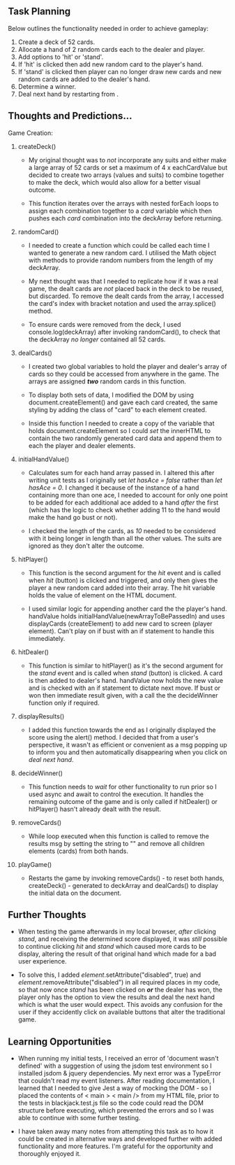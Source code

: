 ## Task Planning

Below outlines the functionality needed in order to achieve gameplay:

1. Create a deck of 52 cards.
2. Allocate a hand of 2 random cards each to the dealer and player.
3. Add options to 'hit' or 'stand'.
4. If 'hit' is clicked then add new random card to the player's hand.
5. If 'stand' is clicked then player can no longer draw new cards and new random cards are added to the dealer's hand.
6. Determine a winner.
7. Deal next hand by restarting from .

## Thoughts and Predictions...

Game Creation:

1. createDeck()

   - My original thought was to _not_ incorporate any suits and either make a large array of 52 cards or set a maximum of 4 x eachCardValue but decided to create two arrays (values and suits) to combine together to make the deck, which would also allow for a better visual outcome.

   - This function iterates over the arrays with nested forEach loops to assign each combination together to a _card_ variable which then pushes each _card_ combination into the deckArray before returning.

2. randomCard()

   - I needed to create a function which could be called each time I wanted to generate a new random card. I utilised the Math object with methods to provide random numbers from the length of my deckArray.

   - My next thought was that I needed to replicate how if it was a real game, the dealt cards are _not_ placed back in the deck to be reused, but discarded. To remove the dealt cards from the array, I accessed the card's index with bracket notation and used the array.splice() method.

   - To ensure cards were removed from the deck, I used console.log(deckArray) after invoking randomCard(), to check that the deckArray _no longer_ contained all 52 cards.

3. dealCards()

   - I created two global variables to hold the player and dealer's array of cards so they could be accessed from anywhere in the game. The arrays are assigned **_two_** random cards in this function.

   - To display both sets of data, I modified the DOM by using document.createElement() and gave each card created, the same styling by adding the class of "card" to each element created.

   - Inside this function I needed to create a copy of the variable that holds document.createElement so I could _set_ the innerHTML to contain the two randomly generated card data and append them to each the player and dealer elements.

4. initialHandValue()

   - Calculates sum for each hand array passed in. I altered this after writing unit tests as I originally set _let hasAce = false_ rather than _let hasAce = 0_. I changed it because of the instance of a hand containing more than one ace, I needed to account for only one point to be added for each additional ace added to a hand _after_ the first (which has the logic to check whether adding 11 to the hand would make the hand go bust or not).

   - I checked the length of the cards, as _10_ needed to be considered with it being longer in length than all the other values. The suits are ignored as they don't alter the outcome.

5. hitPlayer()

   - This function is the second argument for the _hit_ event and is called when _hit_ (button) is clicked and triggered, and only then gives the player a new random card added into their array. The hit variable holds the value of element on the HTML document.

   - I used similar logic for appending another card the the player's hand. handValue holds initialHandValue(newArrayToBePassedIn) and uses displayCards (createElement) to add new card to screen (player element). Can't play on if bust with an if statement to handle this immediately.

6. hitDealer()

   - This function is similar to hitPlayer() as it's the second argument for the _stand_ event and is called when _stand_ (button) is clicked. A card is then added to dealer's hand. handValue now holds the new value and is checked with an if statement to dictate next move. If bust or won then immediate result given, with a call the the decideWinner function only if required.

7. displayResults()

   - I added this function towards the end as I originally displayed the score using the alert() method. I decided that from a user's perspective, it wasn't as efficient or convenient as a msg popping up to inform you and then automatically disappearing when you click on _deal next hand_.

8. decideWinner()

   - This function needs to _wait_ for other functionality to run prior so I used async and await to control the execution. It handles the remaining outcome of the game and is only called if hitDealer() or hitPlayer() hasn't already dealt with the result.

9. removeCards()

   - While loop executed when this function is called to remove the results msg by setting the string to "" and remove all children elements (cards) from both hands.

10. playGame()

    - Restarts the game by invoking removeCards() - to reset both hands, createDeck() - generated to deckArray and dealCards() to display the initial data on the document.

## Further Thoughts

- When testing the game afterwards in my local browser, _after_ clicking _stand_, and receiving the determined score displayed, it was _still_ possible to continue clicking _hit_ and _stand_ which caused more cards to be display, altering the result of that original hand which made for a bad user experience.

- To solve this, I added _element_.setAttribute("disabled", true) and _element_.removeAttribute("disabled") in all required places in my code, so that now once _stand_ has been clicked on **_or_** the dealer has won, the player only has the option to view the results and deal the next hand which is what the user would expect. This avoids any confusion for the user if they accidently click on available buttons that alter the traditional game.

## Learning Opportunities

- When running my initial tests, I received an error of 'document wasn't defined' with a suggestion of using the jsdom test environment so I installed jsdom & jquery dependencies. My next error was a TypeError that couldn't read my event listeners. After reading documentation, I learned that I needed to give Jest a way of mocking the DOM - so I placed the contents of < main > < main /> from my HTML file, prior to the tests in blackjack.test.js file so the code could read the DOM structure before executing, which prevented the errors and so I was able to continue with some further testing.

- I have taken away many notes from attempting this task as to how it could be created in alternative ways and developed further with added functionality and more features. I'm grateful for the opportunity and thoroughly enjoyed it.